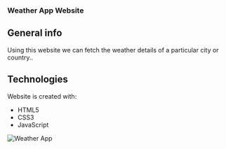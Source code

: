 ### Weather App Website
## General info
Using this website we can fetch the weather details of a particular city or country..

## Technologies
Website is created with:
* HTML5
* CSS3
* JavaScript

![Weather App ]()